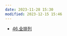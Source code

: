 ```yaml
---
date: 2023-11-28 15:30
modified: 2023-12-15 15:46
---
```

- [46.全排列](https://leetcode.cn/problems/permutations/)

